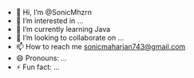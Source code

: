 - 👋 Hi, I’m @SonicMhzrn
- 👀 I’m interested in ...
- 🌱 I’m currently learning Java
- 💞️ I’m looking to collaborate on ...
- 📫 How to reach me sonicmaharjan743@gmail.com
- 😄 Pronouns: ...
- ⚡ Fun fact: ...

<!---
SonicMhzrn/SonicMhzrn is a ✨ special ✨ repository because its `README.md` (this file) appears on your GitHub profile.
You can click the Preview link to take a look at your changes.
--->
